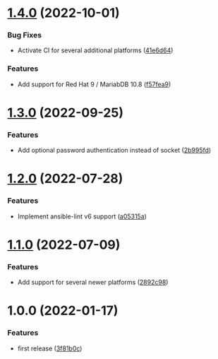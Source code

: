 # [1.4.0](https://github.com/de-it-krachten/ansible-role-mariadb/compare/v1.3.0...v1.4.0) (2022-10-01)


### Bug Fixes

* Activate CI for several additional platforms ([41e6d64](https://github.com/de-it-krachten/ansible-role-mariadb/commit/41e6d643015f8b3868fbaaba46c8fc2984574d75))


### Features

* Add support for Red Hat 9 / MariabDB 10.8 ([f57fea9](https://github.com/de-it-krachten/ansible-role-mariadb/commit/f57fea9be429a0065f7b16d3bfa1fd74168e4efe))

# [1.3.0](https://github.com/de-it-krachten/ansible-role-mariadb/compare/v1.2.0...v1.3.0) (2022-09-25)


### Features

* Add optional password authentication instead of socket ([2b995fd](https://github.com/de-it-krachten/ansible-role-mariadb/commit/2b995fd0a7071e4ff51e0bdc2f615be7dd9284c0))

# [1.2.0](https://github.com/de-it-krachten/ansible-role-mariadb/compare/v1.1.0...v1.2.0) (2022-07-28)


### Features

* Implement ansible-lint v6 support ([a05315a](https://github.com/de-it-krachten/ansible-role-mariadb/commit/a05315ad984791befd472770366c67560c9708f3))

# [1.1.0](https://github.com/de-it-krachten/ansible-role-mariadb/compare/v1.0.0...v1.1.0) (2022-07-09)


### Features

* Add support for several newer platforms ([2892c98](https://github.com/de-it-krachten/ansible-role-mariadb/commit/2892c987652d407745dd5a0ab75193c412c1a610))

# 1.0.0 (2022-01-17)


### Features

* first release ([3f81b0c](https://github.com/de-it-krachten/ansible-role-mariadb/commit/3f81b0c531acee0eb06b2910286a051dce634e57))
